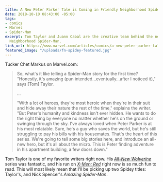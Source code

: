 ```yaml
---
title: A New Peter Parker Tale is Coming in Friendly Neighborhood Spider-Man | Marvel.com
date: 2018-10-10 08:43:00 -05:00
tags:
- comics
- Marvel
- Spider-Man
excerpt: Tom Taylor and Juann Cabal are the creative team behind the new Friendly
  Neighborhood Spider-Man.
link_url: https://www.marvel.com/articles/comics/a-new-peter-parker-tale-is-coming-in-friendly-neighborhood-spider-man
featured_image: "/uploads/fn-spidey-featured.jpg"
---
```


Tucker Chet Markus on Marvel.com:

> So, what's it like telling a Spider-Man story for the first time? "Honestly, it's amazing (pun intended...eventually...after I noticed it)," says [Tom] Taylor.
> 
>…
>
> "With a lot of heroes, they're most heroic when they're in their suit and hide away their nature the rest of the time," explains the writer. "But Peter's humanity and kindness isn't ever hidden. He wants to do the right thing by everyone no matter whether he's on the ground or swinging through the sky. I've always loved when Peter Parker is at his most relatable. Sure, he's a guy who saves the world, but he's still struggling to pay his bills with his housemates. That's the heart of this series. We're going to tell some big stories here, and introduce an all-new hero, but it's all about the micro. This is Peter finding adventure in his apartment building, a few doors down."

Tom Taylor is one of my favorite writers right now. His *[All-New Wolverine](https://en.wikipedia.org/wiki/All-New_Wolverine)* series was fantastic, and his run on *[X-Men: Red](https://en.wikipedia.org/wiki/X-Men_Red)* right now is so much fun to read. This will most likely mean that I'll be picking up two Spidey titles: Taylor's, and Nick Spencer's *Amazing Spider-Man*.